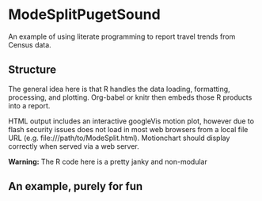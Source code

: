 ModeSplitPugetSound
===================

An example of using literate programming to report travel trends from Census data.

Structure
---------
The general idea here is that R handles the data loading, formatting, processing, and plotting. Org-babel or knitr then embeds those R products into a report.

HTML output includes an interactive googleVis motion plot, however due to flash security issues does not load in most web browsers from a local file URL (e.g. file:///path/to/ModeSplit.html). Motionchart should display correctly when served via a web server.

**Warning:** The R code here is a pretty janky and non-modular



An example, purely for fun
----------------------------

<!-- MotionChart generated in R 2.15.0 by googleVis 0.2.16 package -->
<!-- Fri Jun 22 13:52:50 2012 -->


<!-- jsHeader -->
<script type="text/javascript" src="http://www.google.com/jsapi">
</script>
<script type="text/javascript">
 
// jsData 
function gvisDataMotionChartID7c757bafd56d ()
{
  var data = new google.visualization.DataTable();
  var datajson =
[
 [
 "Drove alone",
new Date(2006,0,1),
1231475,
14482.90941,
70.43947345,
0.6355378019 
],
[
 "Carpooled",
new Date(2006,0,1),
204090,
8388.804086,
11.67379942,
0.4716831438 
],
[
 "Public transport",
new Date(2006,0,1),
131690,
6429.194662,
7.532572125,
0.3633286024 
],
[
 "Bicycled",
new Date(2006,0,1),
12784,
1749.509931,
0.7312354928,
0.09991854306 
],
[
 "Walked",
new Date(2006,0,1),
53676,
 3989.12083,
3.070228122,
0.2269962942 
],
[
 "Worked at home",
new Date(2006,0,1),
94654,
4298.824142,
5.414139889,
0.2424738811 
],
[
 "Drove alone",
new Date(2007,0,1),
1264960,
13655.19447,
70.54141832,
0.564761091 
],
[
 "Carpooled",
new Date(2007,0,1),
205123,
7568.275695,
11.43883392,
0.4138426908 
],
[
 "Public transport",
new Date(2007,0,1),
142653,
6781.316981,
7.955148738,
0.3737520635 
],
[
 "Bicycled",
new Date(2007,0,1),
12846,
1940.757069,
0.7163665727,
0.1081033522 
],
[
 "Walked",
new Date(2007,0,1),
61301,
4776.818188,
3.418495039,
0.2652301389 
],
[
 "Worked at home",
new Date(2007,0,1),
86572,
4808.436128,
4.827750812,
0.2658574257 
],
[
 "Drove alone",
new Date(2008,0,1),
1276601,
15682.83877,
 68.8225032,
0.7144265501 
],
[
 "Carpooled",
new Date(2008,0,1),
226314,
8950.888783,
12.20075497,
0.4758456843 
],
[
 "Public transport",
new Date(2008,0,1),
147489,
6564.341551,
7.951240971,
0.3500121717 
],
[
 "Bicycled",
new Date(2008,0,1),
16599,
1655.829097,
0.8948643552,
0.08907318175 
],
[
 "Walked",
new Date(2008,0,1),
68571,
6113.269829,
3.696713278,
0.3286748979 
],
[
 "Worked at home",
new Date(2008,0,1),
94770,
5310.131166,
5.109120727,
0.284298652 
],
[
 "Drove alone",
new Date(2009,0,1),
1259061,
 15057.5069,
69.46160212,
0.6316070052 
],
[
 "Carpooled",
new Date(2009,0,1),
203601,
9408.334284,
11.23253889,
0.5116651145 
],
[
 "Public transport",
new Date(2009,0,1),
156083,
6959.020764,
8.611000772,
0.378052565 
],
[
 "Bicycled",
new Date(2009,0,1),
16661,
2539.817513,
0.919176873,
0.1399380834 
],
[
 "Walked",
new Date(2009,0,1),
64054,
5291.828606,
3.533818824,
0.2906533828 
],
[
 "Worked at home",
new Date(2009,0,1),
93334,
7054.560298,
5.149177976,
  0.3871347 
],
[
 "Drove alone",
new Date(2010,0,1),
1248870,
12296.00016,
70.31870244,
0.4079991773 
],
[
 "Carpooled",
new Date(2010,0,1),
182465,
 6834.57709,
10.27384919,
0.3760492624 
],
[
 "Public transport",
new Date(2010,0,1),
144307,
6597.168862,
8.125330093,
0.3657931867 
],
[
 "Bicycled",
new Date(2010,0,1),
18184,
2697.344064,
1.023865803,
0.151657761 
],
[
 "Walked",
new Date(2010,0,1),
66472,
5524.101556,
3.742763289,
0.3096112119 
],
[
 "Worked at home",
new Date(2010,0,1),
96727,
5029.724148,
5.446297158,
0.2798697951 
] 
];
data.addColumn('string','year');
data.addColumn('date','mode');
data.addColumn('number','estimate');
data.addColumn('number','MOE');
data.addColumn('number','pctestimate');
data.addColumn('number','pctMOE');
data.addRows(datajson);
return(data);
}
 
// jsDrawChart
function drawChartMotionChartID7c757bafd56d() {
  var data = gvisDataMotionChartID7c757bafd56d();
  var options = {};
options["width"] =    900;
options["height"] =    600;
options["thickness"] =      5;
options["state"] = "{\"yAxisOption\":\"4\",\"time\":\"2010\",\"yZoomedDataMax\":1.023865803,\"showTrails\":false,\"nonSelectedAlpha\":0.4,\"colorOption\":\"_UNIQUE_COLOR\",\"xZoomedDataMin\":1136073600000,\"xZoomedIn\":false,\"sizeOption\":\"_UNISIZE\",\"xLambda\":1,\"uniColorForNonSelected\":false,\"orderedByX\":false,\"xAxisOption\":\"_TIME\",\"yZoomedIn\":false,\"iconType\":\"LINE\",\"duration\":{\"timeUnit\":\"D\",\"multiplier\":1},\"xZoomedDataMax\":1262304000000,\"yZoomedDataMin\":0,\"iconKeySettings\":[{\"key\":{\"dim0\":\"Bicycled\"}}],\"yLambda\":1,\"dimensions\":{\"iconDimensions\":[\"dim0\"]},\"playDuration\":15000,\"orderedByY\":false};";
options["showChartButtons"] = false;
options["showHeader"] = false;
options["showXMetricPicker"] = false;
options["showYMetricPicker"] = false;
options["showXScalePicker"] = false;
options["showYScalePicker"] = false;
options["showAdvancedPanel"] = true;

     var chart = new google.visualization.MotionChart(
       document.getElementById('MotionChartID7c757bafd56d')
     );
     chart.draw(data,options);
    

}
  
 
// jsDisplayChart 
function displayChartMotionChartID7c757bafd56d()
{
  google.load("visualization", "1", { packages:["motionchart"] }); 
  google.setOnLoadCallback(drawChartMotionChartID7c757bafd56d);
}
 
// jsChart 
displayChartMotionChartID7c757bafd56d()
 
<!-- jsFooter -->  
//-->
</script>
 
<!-- divChart -->
  
<div id="MotionChartID7c757bafd56d"
  style="width: 900px; height: 600px;">
</div>


